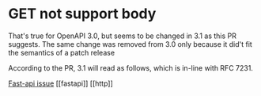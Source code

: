 # GET not support body

That's true for OpenAPI 3.0, but seems to be changed in 3.1 as this PR suggests. The same change was removed from 3.0 only because it did't fit the semantics of a patch release

According to the PR, 3.1 will read as follows, which is in-line with RFC 7231.

[Fast-api issue](https://github.com/tiangolo/fastapi/issues/2004)
[[fastapi]]
[[http]]
